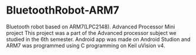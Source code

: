 # BluetoothRobot-ARM7
Bluetooth robot based on ARM7(LPC2148). Advanced Processor Mini project
This project was a part of the Advanced processor subject we studied in the 6th semester. Android app was made on Android Studion and ARM7 was 
programmed using C programming on Keil uVision v4.
